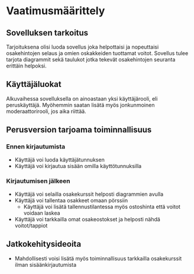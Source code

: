 # Vaatimusmäärittely

## Sovelluksen tarkoitus
Tarjoituksena olisi luoda sovellus joka helpottaisi ja nopeuttaisi osakehintojen selaus ja omien oskakkeiden tuottamat voitot. Sovellus tulee tarjota diagrammit sekä taulukot
jotka tekevät osakehintojen seuranta erittäin helpoksi.

## Käyttäjäluokat
Alkuvaihessa sovelluksella on ainoastaan yksi käyttäjärooli, eli peruskäyttäjä. Myöhemmin saatan lisätä myös jonkunmoinen moderaattorirooli, jos aika riittää.

## Perusversion tarjoama toiminnallisuus

### Ennen kirjautumista
- Käyttäjä voi luoda käyttäjätunnuksen
- Käyttäjä voi kirjautua sisään omilla käyttötunnuksilla

### Kirjautumisen jälkeen
- Käyttäjä voi selailla osakekurssit helposti diagrammien avulla
- Käyttäjä voi tallentaa osakkeet omaan pörssiin
	* Käyttäjä voi lisätä tallennustilantessa myös ostoshinta että voitot voidaan laskea
- Käyttäjä voi tarkkailla omat osakeostokset ja helposti nähdä voitot/tappiot

## Jatkokehitysideoita
- Mahdollisesti voisi lisätä myös toiminnallisuus tarkkailla osakekurssit ilman sisäänkirjautumista

